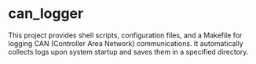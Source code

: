 # can_logger
This project provides shell scripts, configuration files, and a Makefile for logging CAN (Controller Area Network) communications. It automatically collects logs upon system startup and saves them in a specified directory.
